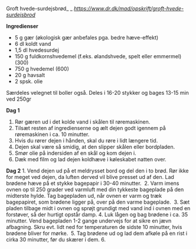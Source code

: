 Groft hvede-surdejsbrød\_ \_ *https://www.dr.dk/mad/opskrift/groft-hvede-surdejsbrod*

**Ingredienser**

-   5 g gær (økologisk gær anbefales pga. bedre hæve-effekt)
-   6 dl koldt vand
-   1,5 dl hvedesurdej
-   150 g fuldkornshvedemel (f.eks. ølandshvede, spelt eller emmermel) (300)
-   750 g hvedemel (600)
-   20 g havsalt
-   2 spsk. olie

Særdeles velegnet til boller også. Deles i 16-20 stykker og bages 13-15 min ved 250gr

**Dag 1**

1.  Rør gæren ud i det kolde vand i skålen til røremaskinen. 
2.  Tilsæt resten af ingredienserne og ælt dejen godt igennem på røremaskinen i ca. 10 minutter. 
3.  Hvis du rører dejen i hånden, skal du røre i lidt længere tid. 
4.  Dejen skal være så smidig, at den slipper skålen eller bordpladen. 
5.  Smør olie på indersiden af en skål og kom dejen i. 
6.  Dæk med film og lad dejen koldhæve i køleskabet natten over. 

**Dag 2** 1. Vend dejen ud på et meldrysset bord og del den i to brød. Rør ikke for meget ved dejen, da luften derved vil blive presset ud af den. Lad brødene hæve på et stykke bagepapir i 30-40 minutter.  2. Varm imens ovnen op til 250 grader ved varmluft med din tykkeste bageplade på den midterste hylde. Tag bagepladen ud, når ovnen er varm og træk bagepapiret, som brødene ligger på, over på den varme bageplade.  3. Sæt pladen tilbage midt i ovnen og sprøjt grundigt med vand ind i ovnen med en forstøver, så der hurtigt opstår damp. 4. Luk lågen og bag brødene i ca. 35 minutter. Vend bagepladen 1-2 gange undervejs for at sikre en jævn afbagning. Skru evt. lidt ned for temperaturen de sidste 10 minutter, hvis brødene bliver for mørke.  5. Tag brødene ud og lad dem afkøle på en rist i cirka 30 minutter, før du skærer i dem. 6.
